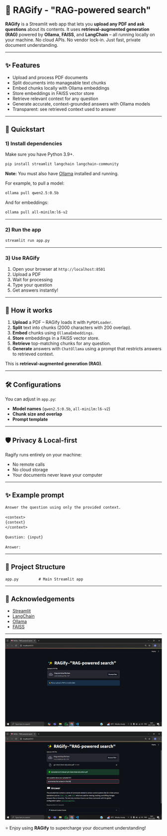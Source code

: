 # 🧠 RAGify - "RAG-powered search"

**RAGify** is a Streamlit web app that lets you **upload any PDF and ask questions** about its contents.
It uses **retrieval-augmented generation (RAG)** powered by **Ollama**, **FAISS**, and **LangChain** – all running locally on your machine.
No cloud APIs. No vendor lock-in. Just fast, private document understanding.

---

## ✨ Features

- Upload and process PDF documents
- Split documents into manageable text chunks
- Embed chunks locally with Ollama embeddings
- Store embeddings in FAISS vector store
- Retrieve relevant context for any question
- Generate accurate, context-grounded answers with Ollama models
- Transparent: see retrieved context used to answer

---

## 🚀 Quickstart

### 1) Install dependencies

Make sure you have Python 3.9+.

```bash
pip install streamlit langchain langchain-community
```

**Note:** You must also have [Ollama](https://ollama.com/) installed and running.

For example, to pull a model:

```bash
ollama pull qwen2.5:0.5b
```

And for embeddings:

```bash
ollama pull all-minilm:l6-v2
```

---

### 2) Run the app

```bash
streamlit run app.py
```

---

### 3) Use RAGify

1. Open your browser at `http://localhost:8501`
2. Upload a PDF
3. Wait for processing
4. Type your question
5. Get answers instantly!

---

## 🧹 How it works

1. **Upload** a PDF – RAGify loads it with `PyPDFLoader`.
2. **Split** text into chunks (2000 characters with 200 overlap).
3. **Embed** chunks using `OllamaEmbeddings`.
4. **Store** embeddings in a FAISS vector store.
5. **Retrieve** top-matching chunks for any question.
6. **Generate** answers with `ChatOllama` using a prompt that restricts answers to retrieved context.

This is **retrieval-augmented generation (RAG)**.

---

## 🛠️ Configurations

You can adjust in `app.py`:

* **Model names** (`qwen2.5:0.5b`, `all-minilm:l6-v2`)
* **Chunk size and overlap**
* **Prompt template**

---

## 🛡️ Privacy & Local-first

Ragify runs entirely on your machine:

* No remote calls
* No cloud storage
* Your documents never leave your computer

---

## ✨ Example prompt

```text
Answer the question using only the provided context.

<context>
{context}
</context>

Question: {input}

Answer:
```

---

## 📂 Project Structure

```
app.py         # Main Streamlit app
```

---

## 🙏 Acknowledgements

* [Streamlit](https://streamlit.io/)
* [LangChain](https://www.langchain.com/)
* [Ollama](https://ollama.com/)
* [FAISS](https://github.com/facebookresearch/faiss)

---

![image](img1.png)

![image](img2.png)

⭐ Enjoy using **RAGify** to supercharge your document understanding!
